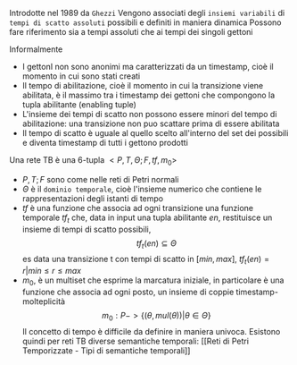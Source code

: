 Introdotte nel 1989 da `Ghezzi`
Vengono associati degli `insiemi variabili` di `tempi di scatto assoluti` possibili e definiti in maniera dinamica
Possono fare riferimento sia a tempi assoluti che ai tempi dei singoli gettoni

Informalmente
- I gettonI non sono anonimi ma caratterizzati da un timestamp, cioè il momento in cui sono stati creati
- Il tempo di abilitazione, cioè il momento in cui la transizione viene abilitata, è il massimo tra i timestamp dei gettoni che compongono la tupla abilitante (enabling tuple)
- L'insieme dei tempi di scatto non possono essere minori del tempo di abilitazione: una transizione non puo scattare prima di essere abilitata
- Il tempo di scatto è uguale al quello scelto all'interno del set dei possibili e diventa timestamp di tutti i gettono prodotti

Una rete TB è una 6-tupla $<P, T, \Theta ; F, tf, m_0>$
- $P, T; F$ sono come nelle reti di Petri normali
- $\Theta$  è il `dominio temporale`, cioè l'insieme numerico che contiene le rappresentazioni degli istanti di tempo
- $tf$ è una funzione che associa ad ogni transizione una funzione temporale $tf_t$ che, data in input una tupla abilitante $en$, restituisce un insieme di tempi di scatto possibili,  $$tf_t(en) \subseteq \Theta$$es data una transizione t con tempi di scatto in $[min, max]$, $tf_t(en)=r|min \leq r \leq max$
- $m_0$, è un multiset che esprime la marcatura iniziale, in particolare è una funzione che associa ad ogni posto, un insieme di coppie timestamp-molteplicità  $$m_0 : P -> \{(\theta, mul(\theta)) | \theta\in \Theta \}$$
Il concetto di tempo è difficile da definire in maniera univoca.
Esistono quindi per reti TB diverse semantiche temporali: [[Reti di Petri Temporizzate - Tipi di semantiche temporali]]